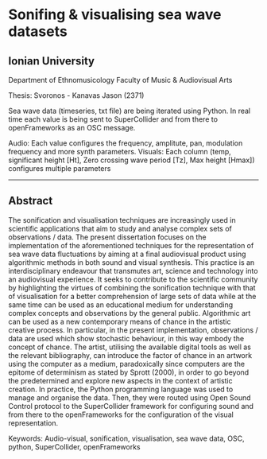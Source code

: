 # Sonifing & visualising sea wave datasets
## Ionian University
Department of Ethnomusicology
Faculty of Music & Audiovisual Arts

Thesis: Svoronos - Kanavas Jason (2371)

Sea wave data (timeseries, txt file) are being iterated using Python.
In real time each value is being sent to SuperCollider and from there to
openFrameworks as an OSC message.

Audio: Each value configures the frequency, amplitute, pan, modulation frequency and more synth parameters.
Visuals: Each column (temp, significant height [Ht], Zero crossing wave period [Tz], Max height [Hmax]) configures multiple parameters

***
## Abstract

The sonification and visualisation techniques are increasingly used in scientific applications that aim to study and analyse complex sets of observations / data. The present dissertation focuses on the implementation of the aforementioned techniques for the representation of sea wave data fluctuations by aiming at a final audiovisual product using algorithmic methods in both sound and visual synthesis.
This practice is an interdisciplinary endeavour that transmutes art, science and technology into an audiovisual experience. It seeks to contribute to the scientific community by highlighting the virtues of combining the sonification technique with that of visualisation for a better comprehension of large sets of data while at the same time can be used as an educational medium for understanding complex concepts and observations by the general public.
Algorithmic art can be used as a new contemporary means of chance in the artistic creative process. In particular, in the present implementation, observations / data are used which show stochastic behaviour, in this way embody the concept of chance. The artist, utilising the available digital tools as well as the relevant bibliography, can introduce the factor of chance in an artwork using the computer as a medium, paradoxically since computers are the epitome of determinism as stated by Sprott (2000), in order to go beyond the predetermined and explore new aspects in the context of artistic creation.
In practice, the Python programming language was used to manage and organise the data. Then, they were routed using Open Sound Control protocol to the SuperCollider framework for configuring sound and from there to the openFrameworks for the configuration of the visual representation.

Keywords: Audio-visual, sonification, visualisation, sea wave data, OSC, python, SuperCollider, openFrameworks
